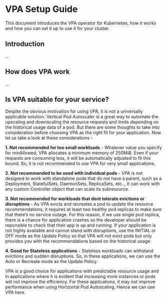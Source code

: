 # VPA Setup Guide

This document introduces the VPA operator for Kubernetes, how it works and how you can set it up to use it for your cluster.

## Introduction

...

## How does VPA work

...

## Is VPA suitable for your service?

Despite the obvious motivation for using VPA, it is not a universally applicable solution. Vertical Pod Autoscaler is a great way to automate the upscaling and downscaling the resource requests and limits depending on the historical usage data of a pod. But there are some thoughts to take into consideration before choosing VPA as the right fit for your application. Now let us take a look at these considerations -

**1. Not recommended for too small workloads**
    - Whatever value you specify for minAllowed, VPA allocates a minimum memory of 250MiB. Even if your requests are consuming less, it will be automatically adjusted to fit this bound. So, it is not recommended to use VPA for very small applications.

**2. Not recommended to be used with individual pods**
    - VPA is not designed to work with standalone pods that do not have a parent, such as a Deployment, StatefulSets, DaemonSets, ReplicaSets, etc.., It can work with any custom Controller object that can scale its subresource. 

**3. Not recommended for workloads that dont tolerate evictions or disruptions**
    - As VPA evicts and recreates a pod to update the resource recommendations, it requires at least two healthy pod replicas to make sure that there’s no service outage. For this reason, if we use single pod replica, there is a chance for application crashes so the developer should be reponsible to check that their app is up and running. If your application is not highly available and cannot stand with disruptions, use the INITIAL or OFF mode as the Update Policy so that VPA will not evict pods but only provides you with the recommendations based on the historical usage.
    
**4. Good for Stateless applications**
    - Stateless workloads can withstand evictions and sudden disruptions. So, in these applications, we can use the Auto or Recreate mode as the Update Policy. 

VPA is a good choice for applications with predictable resource usage and in applications where it is evident that increasing more instances or pods will not improve the efficiency. For these applications, it may not improve performance when using Horizontal Pod Autoscaling. Hence we can use VPA here.
   
